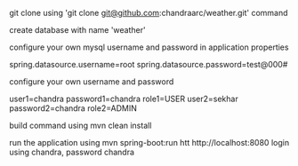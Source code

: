 git clone using 'git clone git@github.com:chandraarc/weather.git' command


create database with name 'weather'


configure your own mysql username and password in application properties


spring.datasource.username=root
spring.datasource.password=test@000#

configure your own username and password 

user1=chandra
password1=chandra
role1=USER
user2=sekhar
password2=chandra
role2=ADMIN

build command using 
mvn clean install

run the application using
mvn spring-boot:run
htt http://localhost:8080
login using chandra, password chandra
